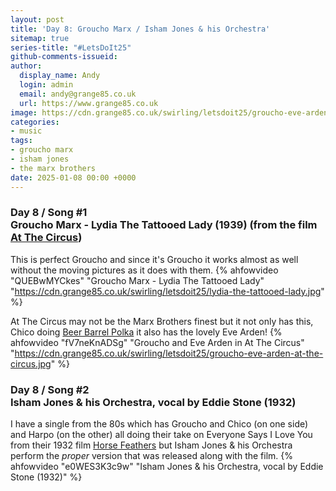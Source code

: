 ```yaml
---
layout: post
title: 'Day 8: Groucho Marx / Isham Jones & his Orchestra'
sitemap: true
series-title: "#LetsDoIt25"
github-comments-issueid:
author:
  display_name: Andy
  login: admin
  email: andy@grange85.co.uk
  url: https://www.grange85.co.uk
image: https://cdn.grange85.co.uk/swirling/letsdoit25/groucho-eve-arden-at-the-circus.jpg
categories:
- music
tags:
- groucho marx
- isham jones
- the marx brothers
date: 2025-01-08 00:00 +0000
---
```

### Day 8 / Song #1 <br/> Groucho Marx - Lydia The Tattooed Lady (1939) (from the film [At The Circus](https://en.wikipedia.org/wiki/At_the_Circus)) 
This is perfect Groucho and since it's Groucho it works almost as well without the moving pictures as it does with them. 
{% ahfowvideo "QUEBwMYCkes" "Groucho Marx - Lydia The Tattooed Lady" "https://cdn.grange85.co.uk/swirling/letsdoit25/lydia-the-tattooed-lady.jpg" %}

At The Circus may not be the Marx Brothers finest but it not only has this, Chico doing [Beer Barrel Polka](https://www.youtube.com/watch?v=JXAVISpS4wM) it also has the lovely Eve Arden!
{% ahfowvideo "fV7neKnADSg" "Groucho and Eve Arden in At The Circus" "https://cdn.grange85.co.uk/swirling/letsdoit25/groucho-eve-arden-at-the-circus.jpg" %}

### Day 8 / Song #2 <br/> Isham Jones & his Orchestra, vocal by Eddie Stone (1932)
I have a single from the 80s which has Groucho and Chico (on one side) and Harpo (on the other) all doing their take on Everyone Says I Love You from their 1932 film [Horse Feathers](https://en.wikipedia.org/wiki/Horse_Feathers) but Isham Jones & his Orchestra perform the _proper_ version that was released along with the film.
{% ahfowvideo "e0WES3K3c9w" "Isham Jones & his Orchestra, vocal by Eddie Stone (1932)" %}
